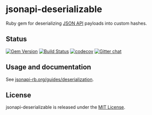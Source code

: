 # jsonapi-deserializable
Ruby gem for deserializing [JSON API](http://jsonapi.org) payloads into custom
hashes.

## Status

[![Gem Version](https://badge.fury.io/rb/jsonapi-deserializable.svg)](https://badge.fury.io/rb/jsonapi-deserializable)
[![Build Status](https://secure.travis-ci.org/jsonapi-rb/deserializable.svg?branch=master)](http://travis-ci.org/jsonapi-rb/deserializable?branch=master)
[![codecov](https://codecov.io/gh/jsonapi-rb/deserializable/branch/master/graph/badge.svg)](https://codecov.io/gh/jsonapi-rb/deserializable)
[![Gitter chat](https://badges.gitter.im/gitterHQ/gitter.png)](https://gitter.im/jsonapi-rb/Lobby)


## Usage and documentation

See [jsonapi-rb.org/guides/deserialization](http://jsonapi-rb.org/guides/deserialization).

## License

jsonapi-deserializable is released under the [MIT License](http://www.opensource.org/licenses/MIT).
